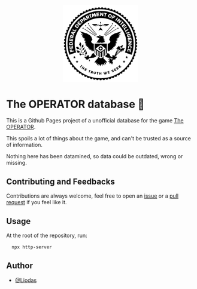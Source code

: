 <div align="center">
    <img src="images/icons/fdi.png" width="200px" />
</div>

# The OPERATOR database 🎩

This is a Github Pages project of a unofficial database for the game [The OPERATOR](https://store.steampowered.com/app/1771980/The_Operator/).

This spoils a lot of things about the game, and can't be trusted as a source of information. 

Nothing here has been datamined, so data could be outdated, wrong or missing.

## Contributing and Feedbacks

Contributions are always welcome, feel free to open an [issue](https://github.com/TheOperatorDB/TheOperatorDB.github.io/issues) or a [pull request](https://github.com/TheOperatorDB/TheOperatorDB.github.io/pulls) if you feel like it.

## Usage

At the root of the repository, run:

```bash
  npx http-server
```

## Author

- [@Liodas](https://www.github.com/liodas)

